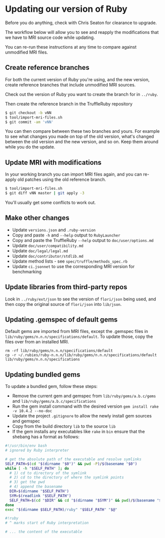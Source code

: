 # Updating our version of Ruby

Before you do anything, check with Chris Seaton for clearance to upgrade.

The workflow below will allow you to see and reapply the modifications that we
have to MRI source code while updating.

You can re-run these instructions at any time to compare against unmodified
MRI files.

## Create reference branches

For both the current version of Ruby you're using, and the new version, create
reference branches that include unmodified MRI sources.

Check out the version of Ruby you want to create the branch for in `../ruby`.

Then create the reference branch in the TruffleRuby repository

```bash
$ git checkout -b vNN
$ tool/import-mri-files.sh
$ git commit -am 'vNN'
```

You can then compare between these two branches and yours. For example to see
what changes you made on top of the old version, what's changed between the
old version and the new version, and so on. Keep them around while you do the
update.

## Update MRI with modifications

In your working branch you can import MRI files again, and you can re-apply
old patches using the old reference branch.

```bash
$ tool/import-mri-files.sh
$ git diff vNN master | git apply -3
```

You'll usually get some conflicts to work out.

## Make other changes

* Update `versions.json` and `.ruby-version`
* Copy and paste `-h` and `--help` output to `RubyLauncher`
* Copy and paste the TruffleRuby `--help` output to `doc/user/options.md`
* Update `doc/user/compatibility.md`
* Update `doc/legal/legal.md`
* Update `doc/contributor/stdlib.md`
* Update method lists - see `spec/truffle/methods_spec.rb`
* Update `ci.jsonnet` to use the corresponding MRI version for benchmarking

## Update libraries from third-party repos

Look in `../ruby/ext/json` to see the version of `flori/json` being used, and
then copy the original source of `flori/json` into `lib/json`.

## Updating .gemspec of default gems

Default gems are imported from MRI files, except the .gemspec files in
`lib/ruby/gems/n.n.n/specifications/default`.
To update those, copy the files over from an installed MRI.
```
rm -rf lib/ruby/gems/n.n.n/specifications/default
cp -r ~/.rubies/ruby-n.n.n/lib/ruby/gems/n.n.n/specifications/default lib/ruby/gems/n.n.n/specifications
```

## Updating bundled gems

To update a bundled gem, follow these steps:

* Remove the current gem and gemspec from `lib/ruby/gems/a.b.c/gems` and
  `lib/ruby/gems/a.b.c/specifications`
* Run the gem install command with the desired version
  `gem install rake -v 10.4.2 --no-doc`
* Update the project `.gitignore` to allow the newly install gem sources
  and gemspec
* Copy from the build directory `lib` to the source `lib`
* If the gem installs any executables like `rake` in `bin` ensure that the
  shebang has a format as follows:

```bash
#!/usr/bin/env bash
# ignored by Ruby interpreter

# get the absolute path of the executable and resolve symlinks
SELF_PATH=$(cd "$(dirname "$0")" && pwd -P)/$(basename "$0")
while [ -h "$SELF_PATH" ]; do
  # 1) cd to directory of the symlink
  # 2) cd to the directory of where the symlink points
  # 3) get the pwd
  # 4) append the basename
  DIR=$(dirname "$SELF_PATH")
  SYM=$(readlink "$SELF_PATH")
  SELF_PATH=$(cd "$DIR" && cd "$(dirname "$SYM")" && pwd)/$(basename "$SYM")
done
exec "$(dirname $SELF_PATH)/ruby" "$SELF_PATH" "$@"

#!ruby
# ^ marks start of Ruby interpretation

# ... the content of the executable
```
